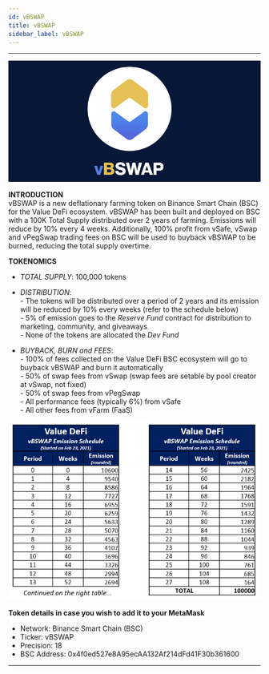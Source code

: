 ```yaml
---
id: vBSWAP
title: vBSWAP
sidebar_label: vBSWAP
---
```


---

![vbswap](img/vbswap2.png)

**INTRODUCTION**  
vBSWAP is a new deflationary farming token on Binance Smart Chain (BSC) for the Value DeFi ecosystem. vBSWAP has been built and deployed on BSC with a 100K Total Supply distributed over 2 years of farming. Emissions will reduce by 10% every 4 weeks. Additionally, 100% profit from vSafe, vSwap and vPegSwap trading fees on BSC will be used to buyback vBSWAP to be burned, reducing the total supply overtime.
  
  
**TOKENOMICS**
  - _TOTAL SUPPLY_: 100,000 tokens

  - _DISTRIBUTION_:  
        - The tokens will be distributed over a period of 2 years and its emission will be reduced by 10% every weeks (refer to the schedule below)  
        - 5% of emission goes to the _Reserve Fund_ contract for distribution to marketing, community, and giveaways  
        - None of the tokens are allocated the _Dev Fund_  

  - _BUYBACK, BURN and FEES_:  
        - 100% of fees collected on the Value DeFi BSC ecosystem will go to buyback vBSWAP and burn it automatically  
        - 50% of swap fees from vSwap (swap fees are setable by pool creator at vSwap, not fixed)  
        - 50% of swap fees from vPegSwap  
        - All performance fees (typically 6%) from vSafe  
        - All other fees from vFarm (FaaS)  
  
![vbswap](img/vbswapdistribution.png)

**Token details in case you wish to add it to your MetaMask**  
  - Network: Binance Smart Chain (BSC)  
  - Ticker: vBSWAP  
  - Precision: 18  
  - BSC Address: 0x4f0ed527e8A95ecAA132Af214dFd41F30b361600  

---
